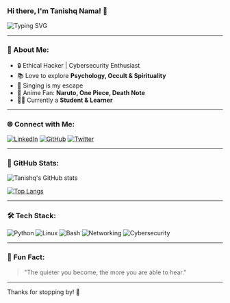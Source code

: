 ### Hi there, I'm Tanishq Nama! 👋

![Typing SVG](https://readme-typing-svg.herokuapp.com?color=%2336BCF7&lines=Cybersecurity+Enthusiast;Hacker+%7C+Coder+%7C+Learner;Anime+Lover+%7C+Book+Reader)

---

### 🔧 About Me:
- 🔒 Ethical Hacker | Cybersecurity Enthusiast  
- 📚 Love to explore **Psychology, Occult & Spirituality**
- 🎵 Singing is my escape
- 🎥 Anime Fan: **Naruto, One Piece, Death Note**
- 👨‍💻 Currently a **Student & Learner**

---

### 🌐 Connect with Me:
[![LinkedIn](https://img.shields.io/badge/-LinkedIn-blue?style=flat&logo=linkedin)](https://linkedin.com/in/tanishq-nama) 
[![GitHub](https://img.shields.io/badge/-GitHub-000?style=flat&logo=github)](https://github.com/TanishqNama)
[![Twitter](https://img.shields.io/badge/-Twitter-blue?style=flat&logo=twitter)](https://twitter.com/tanishq_nama)

---

### 🎯 GitHub Stats:
![Tanishq's GitHub stats](https://github-readme-stats.vercel.app/api?username=TanishqNama&show_icons=true&theme=tokyonight)

[![Top Langs](https://github-readme-stats.vercel.app/api/top-langs/?username=TanishqNama&layout=compact&theme=tokyonight)](https://github.com/anuraghazra/github-readme-stats)

---

### 🛠️ Tech Stack:
![Python](https://img.shields.io/badge/-Python-05122A?style=flat&logo=python)
![Linux](https://img.shields.io/badge/-Linux-05122A?style=flat&logo=linux)
![Bash](https://img.shields.io/badge/-Bash-05122A?style=flat&logo=gnu-bash)
![Networking](https://img.shields.io/badge/-Networking-05122A?style=flat&logo=cisco)
![Cybersecurity](https://img.shields.io/badge/-Cybersecurity-05122A?style=flat&logo=kali-linux)

---

### 🔄 Fun Fact:
> "The quieter you become, the more you are able to hear."

---

Thanks for stopping by! 🚀
